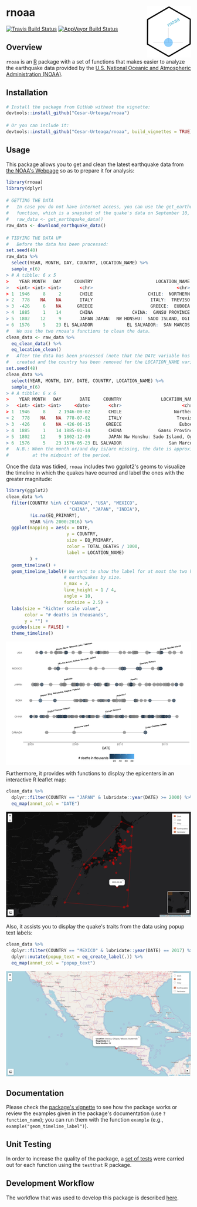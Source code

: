 
<!--
  README.md is generated from README.Rmd, so you should edit that file.
-->
rnoaa <img src="man/figures/logo.png" align="right" width="120"/>
=================================================================

[![Travis Build Status](https://travis-ci.org/Cesar-Urteaga/rnoaa.svg?branch=master)](https://travis-ci.org/Cesar-Urteaga/rnoaa) [![AppVeyor Build Status](https://ci.appveyor.com/api/projects/status/github/Cesar-Urteaga/rnoaa?branch=master&svg=true)](https://ci.appveyor.com/project/Cesar-Urteaga/rnoaa)

Overview
--------

`rnoaa` is an [R](https://www.r-project.org/) package with a set of functions that makes easier to analyze the earthquake data provided by the [U.S. National Oceanic and Atmospheric Administration (NOAA)](http://www.noaa.gov/).

Installation
------------

``` r
# Install the package from GitHub without the vignette:
devtools::install_github("Cesar-Urteaga/rnoaa")

# Or you can include it:
devtools::install_github("Cesar-Urteaga/rnoaa", build_vignettes = TRUE)
```

Usage
-----

This package allows you to get and clean the latest earthquake data from [the NOAA's Webpage](https://www.ngdc.noaa.gov/nndc/struts/form?t=101650&s=1&d=1) so as to prepare it for analysis:

``` r
library(rnoaa)
library(dplyr)

# GETTING THE DATA
#   In case you do not have internet access, you can use the get_earthquake_data
#   function, which is a snapshot of the quake's data on September 10, 2017:
#   raw_data <- get_earthquake_data()
raw_data <- download_earthquake_data()

# TIDYING THE DATA UP
#   Before the data has been processed:
set.seed(48)
raw_data %>%
  select(YEAR, MONTH, DAY, COUNTRY, LOCATION_NAME) %>%
  sample_n(6)
> # A tibble: 6 x 5
>    YEAR MONTH   DAY     COUNTRY                        LOCATION_NAME
>   <int> <int> <int>       <chr>                                <chr>
> 1  1946     8     2       CHILE                     CHILE:  NORTHERN
> 2   778    NA    NA       ITALY                      ITALY:  TREVISO
> 3  -426     6    NA      GREECE                      GREECE:  EUBOEA
> 4  1885     1    14       CHINA               CHINA:  GANSU PROVINCE
> 5  1802    12     9       JAPAN JAPAN:  NW HONSHU:  SADO ISLAND, OGI
> 6  1576     5    23 EL SALVADOR             EL SALVADOR:  SAN MARCOS
#   We use the two rnoaa's functions to clean the data.
clean_data <- raw_data %>%
  eq_clean_data() %>%
  eq_location_clean()
#   After the data has been processed (note that the DATE variable has been
#   created and the country has been removed for the LOCATION_NAME variable):
set.seed(48)
clean_data %>%
  select(YEAR, MONTH, DAY, DATE, COUNTRY, LOCATION_NAME) %>%
  sample_n(6)
> # A tibble: 6 x 6
>    YEAR MONTH   DAY       DATE     COUNTRY               LOCATION_NAME
>   <int> <int> <int>     <date>       <chr>                       <chr>
> 1  1946     8     2 1946-08-02       CHILE                    Northern
> 2   778    NA    NA  778-07-02       ITALY                     Treviso
> 3  -426     6    NA -426-06-15      GREECE                      Euboea
> 4  1885     1    14 1885-01-14       CHINA              Gansu Province
> 5  1802    12     9 1802-12-09       JAPAN Nw Honshu: Sado Island, Ogi
> 6  1576     5    23 1576-05-23 EL SALVADOR                  San Marcos
#   N.B.: When the month or/and day is/are missing, the date is approximated
#         at the midpoint of the period.
```

Once the data was tidied, `rnoaa` includes two ggplot2's geoms to visualize the timeline in which the quakes have ocurred and label the ones with the greater magnitude:

``` r
library(ggplot2)
clean_data %>%
  filter(COUNTRY %in% c("CANADA", "USA", "MEXICO",
                        "CHINA", "JAPAN", "INDIA"),
         !is.na(EQ_PRIMARY),
         YEAR %in% 2000:2016) %>%
  ggplot(mapping = aes(x = DATE,
                       y = COUNTRY,
                       size = EQ_PRIMARY,
                       color = TOTAL_DEATHS / 1000,
                       label = LOCATION_NAME)
         ) +
  geom_timeline() +
  geom_timeline_label(# We want to show the label for at most the two highest
                      # earthquakes by size.
                      n_max = 2,
                      line_height = 1 / 4,
                      angle = 10,
                      fontsize = 2.5) +
  labs(size = "Richter scale value",
       color = "# deaths in thousands",
       y = "") +
  guides(size = FALSE) +
  theme_timeline()
```

<img src="man/figures/README-TimelineGeom-1.png" style="display: block; margin: auto;" />

Furthermore, it provides with functions to display the epicenters in an interactive R leaflet map:

``` r
clean_data %>%
  dplyr::filter(COUNTRY == "JAPAN" & lubridate::year(DATE) >= 2000) %>%
  eq_map(annot_col = "DATE")
```

![](./man/figures/README-LeafletMap-1.png?raw=true)

Also, it assists you to display the quake's traits from the data using popup text labels:

``` r
clean_data %>%
  dplyr::filter(COUNTRY == "MEXICO" & lubridate::year(DATE) == 2017) %>%
  dplyr::mutate(popup_text = eq_create_label(.)) %>%
  eq_map(annot_col = "popup_text")
```

![](./man/figures/README-LeafletMap-2.png?raw=true)

Documentation
-------------

Please check the [package's vignette](./vignettes/using-rnoaa.Rmd) to see how the package works or review the examples given in the package's documentation (use `?function_name`); you can run them with the function `example` (e.g., `example("geom_timeline_label")`).

Unit Testing
------------

In order to increase the quality of the package, a [set of tests](./tests/testthat) were carried out for each function using the `testthat` R package.

Development Workflow
--------------------

The workflow that was used to develop this package is described [here](https://github.com/Cesar-Urteaga/rfars#workflow).
